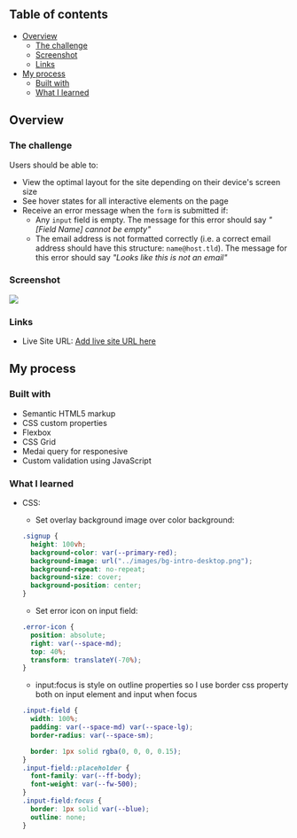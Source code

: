 ## Table of contents

- [Overview](#overview)
  - [The challenge](#the-challenge)
  - [Screenshot](#screenshot)
  - [Links](#links)
- [My process](#my-process)
  - [Built with](#built-with)
  - [What I learned](#what-i-learned)

## Overview

### The challenge

Users should be able to:

- View the optimal layout for the site depending on their device's screen size
- See hover states for all interactive elements on the page
- Receive an error message when the `form` is submitted if:
  - Any `input` field is empty. The message for this error should say _"[Field Name] cannot be empty"_
  - The email address is not formatted correctly (i.e. a correct email address should have this structure: `name@host.tld`). The message for this error should say _"Looks like this is not an email"_

### Screenshot

![](./screenshot.jpg)

### Links

- Live Site URL: [Add live site URL here](https://your-live-site-url.com)

## My process

### Built with

- Semantic HTML5 markup
- CSS custom properties
- Flexbox
- CSS Grid
- Medai query for responesive
- Custom validation using JavaScript

### What I learned

- CSS:

  - Set overlay background image over color background:

  ```css
  .signup {
    height: 100vh;
    background-color: var(--primary-red);
    background-image: url("../images/bg-intro-desktop.png");
    background-repeat: no-repeat;
    background-size: cover;
    background-position: center;
  }
  ```

  - Set error icon on input field:

  ```css
  .error-icon {
    position: absolute;
    right: var(--space-md);
    top: 40%;
    transform: translateY(-70%);
  }
  ```

  - input:focus is style on outline properties so I use border css property both on input element and input when focus

  ```css
  .input-field {
    width: 100%;
    padding: var(--space-md) var(--space-lg);
    border-radius: var(--space-sm);

    border: 1px solid rgba(0, 0, 0, 0.15);
  }
  .input-field::placeholder {
    font-family: var(--ff-body);
    font-weight: var(--fw-500);
  }
  .input-field:focus {
    border: 1px solid var(--blue);
    outline: none;
  }
  ```
